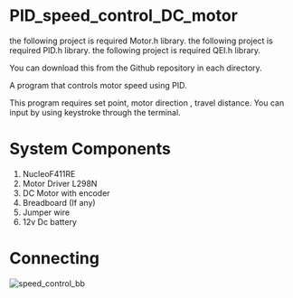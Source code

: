 # PID_speed_control_DC_motor

the following project is required Motor.h library.
the following project is required PID.h library.
the following project is required QEI.h library.

You can download this from the Github repository in each directory.

A program that controls motor speed using PID. 

This program requires set point, motor direction , travel distance. You can input by
using keystroke through the terminal.

# System Components
1. NucleoF411RE
2. Motor Driver L298N
3. DC Motor with encoder
4. Breadboard (If any)
5. Jumper wire
6. 12v Dc battery

# Connecting
![speed_control_bb](https://user-images.githubusercontent.com/68624655/110619651-a1a11f00-81ca-11eb-8063-3216459cc73d.png)
